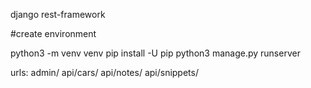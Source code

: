django
rest-framework

#create environment

python3 -m venv venv
pip install -U pip
python3 manage.py runserver
 
urls:
admin/
api/cars/
api/notes/
api/snippets/
